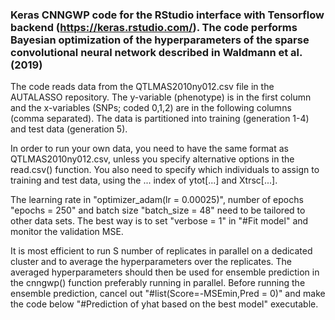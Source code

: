 ### Keras CNNGWP code for the RStudio interface with Tensorflow backend (https://keras.rstudio.com/). The code performs Bayesian optimization of the hyperparameters of the sparse convolutional neural network described in Waldmann et al. (2019)

The code reads data from the QTLMAS2010ny012.csv file in the AUTALASSO repository. The y-variable (phenotype) is in the first column and the x-variables (SNPs; coded 0,1,2) are in the following columns (comma separated). The data is partitioned into training (generation 1-4) and test data (generation 5).

In order to run your own data, you need to have the same format as QTLMAS2010ny012.csv, unless you specify alternative options in the read.csv() function. You also need to specify which individuals to assign to training and test data, using the ... index of ytot[...] and Xtrsc[...].

The learning rate in "optimizer_adam(lr = 0.00025)", number of epochs "epochs = 250" and batch size "batch_size = 48" need to be tailored to other data sets. The best way is to set "verbose = 1" in "#Fit model" and monitor the validation MSE.

It is most efficient to run S number of replicates in parallel on a dedicated cluster and to average the hyperparameters over the replicates. The averaged hyperparameters should then be used for ensemble prediction in the cnngwp() function preferably running in parallel. Before running the ensemble prediction, cancel out "#list(Score=-MSEmin,Pred = 0)" and make the code below "#Prediction of yhat based on the best model" executable.
